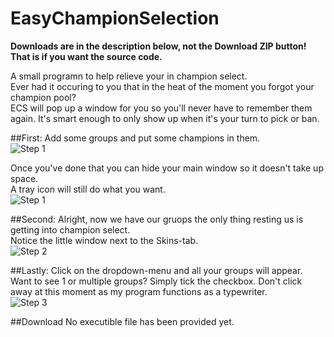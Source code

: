 EasyChampionSelection
=====================

**Downloads are in the description below, not the Download ZIP button! That is if you want the source code.**

A small programn to help relieve your in champion select.  
Ever had it occuring to you that in the heat of the moment you forgot your champion pool?  
ECS will pop up a window for you so you'll never have to remember them again.
It's smart enough to only show up when it's your turn to pick or ban.

##First: 
Add some groups and put some champions in them.  
![Step 1](http://i.imgur.com/OcAiJqj.jpg)

Once you've done that you can hide your main window so it doesn't take up space.  
A tray icon will still do what you want.  
![Step 1](http://i.imgur.com/O3jPl7E.jpg)

##Second:
Alright, now we have our gruops the only thing resting us is getting into champion select.  
Notice the little window next to the Skins-tab.  
![Step 2](http://i.imgur.com/6nRnYQq.jpg)

##Lastly:
Click on the dropdown-menu and all your groups will appear.  
Want to see 1 or multiple groups? Simply tick the checkbox.
Don't click away at this moment as my program functions as a typewriter.  
![Step 3](http://i.imgur.com/IbQLfGS.jpg)

##Download
No executible file has been provided yet.
